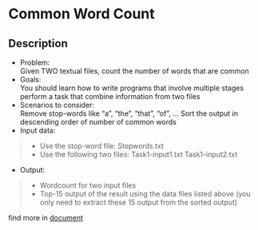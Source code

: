 # Common Word Count

## Description
* Problem:  
Given TWO textual files, count the number of words that are common 
* Goals:  
You should learn how to 
write programs that involve multiple stages
perform a task that combine information from two files
* Scenarios to consider:  
Remove stop-words like “a”, “the”, “that”, “of”, …
Sort the output in descending order of number of common words
* Input data:  
>- Use the stop-word file: 
Stopwords.txt
>- Use the following two files:
Task1-input1.txt
Task1-input2.txt
* Output:  
>- Wordcount for two input files
>- Top-15 output of the result using the data files listed above (you only need to extract these 15 output from the sorted output)

find more in [document](/document.pdf)